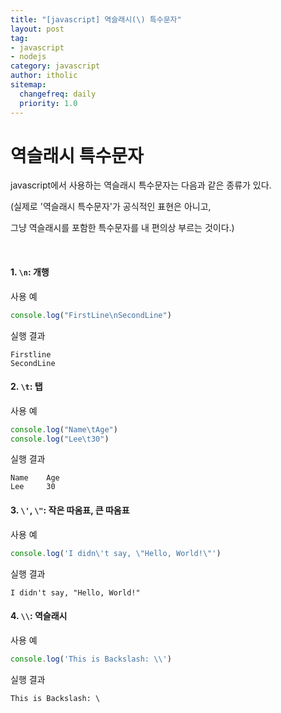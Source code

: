 ```yaml
---
title: "[javascript] 역슬래시(\) 특수문자"
layout: post
tag:
- javascript
- nodejs
category: javascript
author: itholic
sitemap:
  changefreq: daily
  priority: 1.0
---
```



# 역슬래시 특수문자

javascript에서 사용하는 역슬래시 특수문자는 다음과 같은 종류가 있다.

(실제로 '역슬래시 특수문자'가 공식적인 표현은 아니고,

그냥 역슬래시를 포함한 특수문자를 내 편의상 부르는 것이다.)

<br/>

#### 1. `\n`: 개행

사용 예

```javascript
console.log("FirstLine\nSecondLine")
```

실행 결과

```
Firstline
SecondLine
```


#### 2. `\t`: 탭

사용 예

```javascript
console.log("Name\tAge")
console.log("Lee\t30")
```

실행 결과

```
Name    Age
Lee     30
```


#### 3. `\'`, `\"`: 작은 따옴표, 큰 따옴표

사용 예

```javascript
console.log('I didn\'t say, \"Hello, World!\"')
```

실행 결과

```
I didn't say, "Hello, World!"
```

#### 4. `\\`: 역슬래시

사용 예

```javascript
console.log('This is Backslash: \\')
```

실행 결과

```
This is Backslash: \
```


